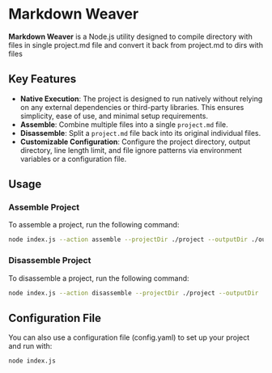 # Markdown Weaver

**Markdown Weaver** is a Node.js utility designed to compile directory with files in single project.md file and convert it back from project.md to dirs with files


## Key Features

- **Native Execution**: The project is designed to run natively without relying on any external dependencies or third-party libraries. This ensures simplicity, ease of use, and minimal setup requirements.
- **Assemble**: Combine multiple files into a single `project.md` file.
- **Disassemble**: Split a `project.md` file back into its original individual files.
- **Customizable Configuration**: Configure the project directory, output directory, line length limit, and file ignore patterns via environment variables or a configuration file.

## Usage

### Assemble Project
To assemble a project, run the following command:

```bash
node index.js --action assemble --projectDir ./project --outputDir ./output --lineLengthLimit 800 --ignorePatterns .git,output
```

### Disassemble Project
To disassemble a project, run the following command:

```bash
node index.js --action disassemble --projectDir ./project --outputDir ./output
```

## Configuration File
You can also use a configuration file (config.yaml) to set up your project and run with:

```bash
node index.js
```
